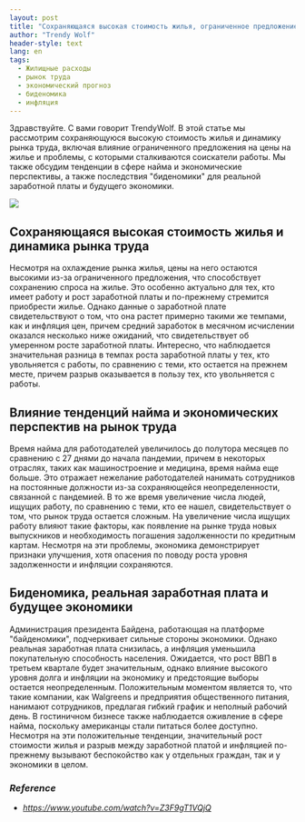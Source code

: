 ```yaml
---
layout: post
title: "Сохраняющаяся высокая стоимость жилья, ограниченное предложение, влияющее на цены на жилье, и проблемы, с которыми сталкиваются лица, ищущие работу"
author: "Trendy Wolf"
header-style: text
lang: en
tags:
  - Жилищные расходы
  - рынок труда
  - экономический прогноз
  - биденомика
  - инфляция
---
```


Здравствуйте. С вами говорит TrendyWolf. В этой статье мы рассмотрим сохраняющуюся высокую стоимость жилья и динамику рынка труда, включая влияние ограниченного предложения на цены на жилье и проблемы, с которыми сталкиваются соискатели работы. Мы также обсудим тенденции в сфере найма и экономические перспективы, а также последствия "биденомики" для реальной заработной платы и будущего экономики.

<img
    src="https://i.ytimg.com/vi/Z3F9gT1VQjQ/hqdefault.jpg"
/>


## Сохраняющаяся высокая стоимость жилья и динамика рынка труда
Несмотря на охлаждение рынка жилья, цены на него остаются высокими из-за ограниченного предложения, что способствует сохранению спроса на жилье. Это особенно актуально для тех, кто имеет работу и рост заработной платы и по-прежнему стремится приобрести жилье. Однако данные о заработной плате свидетельствуют о том, что она растет примерно такими же темпами, как и инфляция цен, причем средний заработок в месячном исчислении оказался несколько ниже ожиданий, что свидетельствует об умеренном росте заработной платы. Интересно, что наблюдается значительная разница в темпах роста заработной платы у тех, кто увольняется с работы, по сравнению с теми, кто остается на прежнем месте, причем разрыв оказывается в пользу тех, кто увольняется с работы.

## Влияние тенденций найма и экономических перспектив на рынок труда
Время найма для работодателей увеличилось до полутора месяцев по сравнению с 27 днями до начала пандемии, причем в некоторых отраслях, таких как машиностроение и медицина, время найма еще больше. Это отражает нежелание работодателей нанимать сотрудников на постоянные должности из-за сохраняющейся неопределенности, связанной с пандемией. В то же время увеличение числа людей, ищущих работу, по сравнению с теми, кто ее нашел, свидетельствует о том, что рынок труда остается сложным. На увеличение числа ищущих работу влияют такие факторы, как появление на рынке труда новых выпускников и необходимость погашения задолженности по кредитным картам. Несмотря на эти проблемы, экономика демонстрирует признаки улучшения, хотя опасения по поводу роста уровня задолженности и инфляции сохраняются.

## Биденомика, реальная заработная плата и будущее экономики
Администрация президента Байдена, работающая на платформе "байденомики", подчеркивает сильные стороны экономики. Однако реальная заработная плата снизилась, а инфляция уменьшила покупательную способность населения. Ожидается, что рост ВВП в третьем квартале будет значительным, однако влияние высокого уровня долга и инфляции на экономику и предстоящие выборы остается неопределенным. Положительным моментом является то, что такие компании, как Walgreens и предприятия общественного питания, нанимают сотрудников, предлагая гибкий график и неполный рабочий день. В гостиничном бизнесе также наблюдается оживление в сфере найма, поскольку американцы стали питаться более доступно. Несмотря на эти положительные тенденции, значительный рост стоимости жилья и разрыв между заработной платой и инфляцией по-прежнему вызывают беспокойство как у отдельных граждан, так и у экономики в целом.


### _Reference_
- _https://www.youtube.com/watch?v=Z3F9gT1VQjQ_

